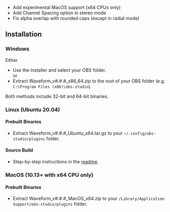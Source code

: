 - Add experimental MacOS support (x64 CPUs only)
- Add Channel Spacing option in stereo mode
- Fix alpha overlap with rounded caps (except in radial mode)

## Installation
### Windows
Either  
- Use the installer and select your OBS folder.  
or  
- Extract Waveform\_v#.#.#\_x86\_64.zip to the *root* of your OBS folder (e.g. `C:\Program Files (x86)\obs-studio`).

Both methods include 32-bit and 64-bit binaries.

### Linux (Ubuntu 20.04)
#### Prebuilt Binaries
- Extract Waveform\_v#.#.#\_Ubuntu\_x64.tar.gz to your `~/.config/obs-studio/plugins` folder.  

#### Source Build
- Step-by-step instructions in the [readme](https://github.com/phandasm/waveform/blob/master/README.md#linux-ubuntu-20043-lts).

### MacOS (10.13+ with x64 CPU only)
#### Prebuilt Binaries
- Extract Waveform\_v#.#.#\_MacOS\_x64.zip to your `/Library/Application Support/obs-studio/plugins` folder.  
